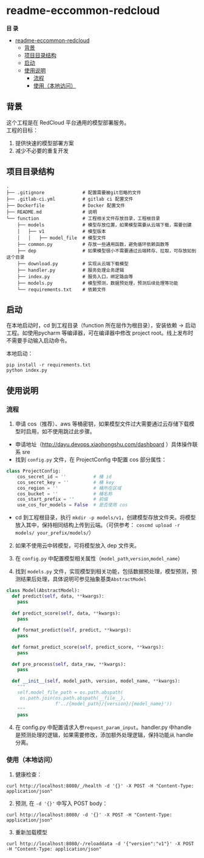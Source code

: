 # readme-eccommon-redcloud

**目 录**

- [readme-eccommon-redcloud](#readme-eccommon-redcloud)
  - [背景](#背景)
  - [项目目录结构](#项目目录结构)
  - [启动](#启动)
  - [使用说明](#使用说明)
    - [流程](#流程)
    - [使用（本地访问）](#使用本地访问)

## 背景

这个工程是在 RedCloud 平台通用的模型部署服务。  
工程的目标：  

1. 提供快速的模型部署方案
2. 减少不必要的重复开发

## 项目目录结构

```shell
.
├── .gitignore              # 配置需要被git忽略的文件
├── .gitlab-ci.yml          # gitlab ci 配置文件
├── Dockerfile              # Docker 配置文件
├── README.md               # 说明
└── function                # 工程相关文件存放目录，工程根目录
    ├── models              # 模型存放位置，如果模型需要从云端下载，需要创建
    │   ├── v1              # 模型版本
    │   │   ├── model_file  # 模型文件
    ├── common.py           # 存放一些通用函数，避免循环依赖函数等
    ├── dep                 # 如果模型很小不需要通过云端转存、拉取，可存放如到这个目录
    ├── download.py         # 实现从云端下载模型
    ├── handler.py          # 服务处理业务逻辑
    ├── index.py            # 服务入口，绑定路由等
    ├── models.py           # 模型预测，数据预处理，预测后续处理等功能
    └── requirements.txt    # 依赖文件
```

## 启动

在本地启动时，cd 到工程目录（function 所在层作为根目录），安装依赖 -> 启动工程。如使用pycharm 等编译器，可在编译器中修改 project root。线上发布时不需要手动输入启动命令。

本地启动：

```shell
pip install -r requirements.txt
python index.py
```

## 使用说明

### 流程

1. 申请 cos（推荐）、aws 等桶密钥，如果模型文件过大需要通过云存储下载模型时启用，如不使用跳过此步骤。

- 申请地址（<http://dayu.devops.xiaohongshu.com/dashboard> ）具体操作联系 sre
- 找到 `config.py` 文件，在 ProjectConfig 中配置 cos 部分属性：

```python
class ProjectConfig:
    cos_secret_id = ''          # 桶 id
    cos_secret_key = ''         # 桶 key
    cos_region = ''             # 桶所在区域
    cos_bucket = ''             # 桶名称
    cos_start_prefix = ''       # 前缀
    use_cos_for_models = False  # 是否使用 cos
```

- cd 到工程根目录，执行 `mkdir -p models/v1`，创建模型存放文件夹。将模型放入其中，保持相同结构上传到云端。（可供参考： `coscmd upload -r models/ your_prefix/models/`）

2. 如果不使用云中转模型，可将模型放入 dep 文件夹。

3. 在 `config.py` 中配置模型相关属性（`model_path`,`version`,`model_name`）

4. 找到 `models.py` 文件，实现模型到相关功能，包括数据预处理，模型预测，预测结果后处理，具体说明可参见抽象基类`AbstractModel`

```python
class Model(AbstractModel):
  def predict(self, data, **kwargs):
    pass
 
  def predict_score(self, data, **kwargs):
    pass
 
  def format_predict(self, predict, **kwargs):
    pass
 
  def format_predict_score(self, predict_score, **kwargs):
    pass
 
  def pre_process(self, data_raw, **kwargs):
    pass
 
  def __init__(self, model_path, version, model_name, **kwargs):
    """
    self.model_file_path = os.path.abspath(
     os.path.join(os.path.abspath(__file__),
                  f'../{model_path}/{version}/{model_name}'))
    """
    pass
```

4. 在 config.py 中配置请求入参`request_param_input`。handler.py 中handle 是预测处理的逻辑，如果需要修改，添加额外处理逻辑，保持功能从 handle 分离。

### 使用（本地访问）

1. 健康检查：

 ```shell
 curl http://localhost:8080/_/health -d '{}' -X POST -H "Content-Type: application/json"
 ```

2. 预测, 在 `-d '{}'` 中写入 POST body：

 ```shell
 curl http://localhost:8080/ -d '{}' -X POST -H "Content-Type: application/json"
 ```

3. 重新加载模型  

 ```shell
 curl http://localhost:8080/-/reloaddata -d '{"version":"v1"}' -X POST -H "Content-Type: application/json"
 ```
